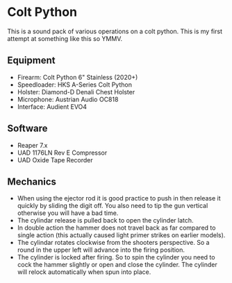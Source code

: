 # Colt Python

This is a sound pack of various operations on a colt python.  This is my first attempt at something like this so YMMV.

## Equipment

- Firearm: Colt Python 6" Stainless (2020+)
- Speedloader: HKS A-Series Colt Python
- Holster: Diamond-D Denali Chest Holster
- Microphone: Austrian Audio OC818
- Interface: Audient EVO4

## Software

- Reaper 7.x
- UAD 1176LN Rev E Compressor
- UAD Oxide Tape Recorder

## Mechanics

- When using the ejector rod it is good practice to push in then release it quickly by sliding the digit off.  You also need to tip the gun vertical otherwise you will have a bad time.
- The cylindar release is pulled back to open the cylinder latch.
- In double action the hammer does not travel back as far compared to single action (this actually caused light primer strikes on earlier models).
- The cylindar rotates clockwise from the shooters perspective.  So a round in the upper left will advance into the firing position.
- The cylinder is locked after firing.  So to spin the cylinder you need to cock the hammer slightly or open and close the cylinder.  The cylinder will relock automatically when spun into place.
